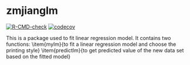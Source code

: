# zmjianglm

<!-- badges: start -->
[![R-CMD-check](https://github.com/ZimanJiang/mylm/workflows/R-CMD-check/badge.svg)](https://github.com/ZimanJiang/mylm/actions)
[![codecov](https://codecov.io/gh/ZimanJiang/zmjianglm/branch/main/graph/badge.svg?token=WU8AUP0NCF)](https://codecov.io/gh/ZimanJiang/zmjianglm)
<!-- badges: end -->



This is a package used to fit linear regression model. It contains two functions:
\item{mylm}{to fit a linear regression model and choose the printing style}
\item{predictlm}{to get predicted value of the new data set based on the fitted model}
